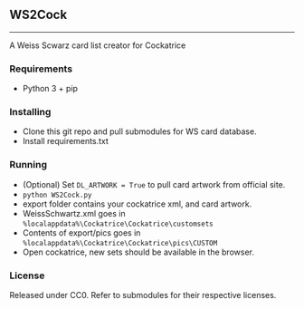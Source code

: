 ## WS2Cock
---
A Weiss Scwarz card list creator for Cockatrice

### Requirements
- Python 3 + pip

### Installing
- Clone this git repo and pull submodules for WS card database.
- Install requirements.txt

### Running
- (Optional) Set `DL_ARTWORK = True` to pull card artwork from official site.
- `python WS2Cock.py`
- export folder contains your cockatrice xml, and card artwork.
- WeissSchwartz.xml goes in `%localappdata%\Cockatrice\Cockatrice\customsets`
- Contents of export/pics goes in `%localappdata%\Cockatrice\Cockatrice\pics\CUSTOM`
- Open cockatrice, new sets should be available in the browser.

### License
Released under CC0. Refer to submodules for their respective licenses.
